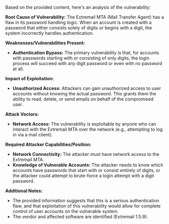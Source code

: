 Based on the provided content, here's an analysis of the vulnerability:

**Root Cause of Vulnerability:**
The Extremail MTA (Mail Transfer Agent) has a flaw in its password handling logic. When an account is created with a password that either consists solely of digits or begins with a digit, the system incorrectly handles authentication.

**Weaknesses/Vulnerabilities Present:**
- **Authentication Bypass:** The primary vulnerability is that, for accounts with passwords starting with or consisting of only digits, the login process will succeed with any digit password or even with no password at all.

**Impact of Exploitation:**
- **Unauthorized Access:** Attackers can gain unauthorized access to user accounts without knowing the actual password. This grants them the ability to read, delete, or send emails on behalf of the compromised user.

**Attack Vectors:**
- **Network Access:** The vulnerability is exploitable by anyone who can interact with the Extremail MTA over the network (e.g., attempting to log in via a mail client).

**Required Attacker Capabilities/Position:**
- **Network Connectivity:** The attacker must have network access to the Extremail MTA.
- **Knowledge of Vulnerable Accounts:** The attacker needs to know which accounts have passwords that start with or consist entirely of digits, or the attacker could attempt to brute-force a login attempt with a digit password.

**Additional Notes:**
- The provided information suggests that this is a serious authentication flaw, and that exploitation of this vulnerability would allow for complete control of user accounts on the vulnerable system.
- The vendor and affected software are identified (Extremail 1.5.9).